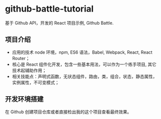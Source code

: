 # github-battle-tutorial
基于 Github API，开发的 React 项目示例, Github Battle.
## 项目介绍
- 应用的技术 node 环境，npm, ES6 语法，Babel, Webpack, React, React Router；
- 核心是 React 组件化开发，包含一些基本用法，可以作为一个练手项目, 其它技术起辅助作用；
- 相关技能点：声明式函数，无状态组件，路由，类，组合，状态，静态属性，实例属性，不可变模式；

## 开发环境搭建
在 Github 创建项目仓库或者直接检出我的这个项目查看最终效果。
